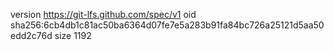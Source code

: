 version https://git-lfs.github.com/spec/v1
oid sha256:6cb4db1c81ac50ba6364d07fe7e5a283b91fa84bc726a25121d5aa50edd2c76d
size 1192
